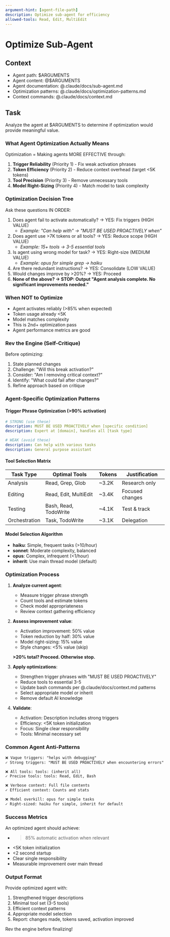 ```yaml
---
argument-hint: [agent-file-path]
description: Optimize sub-agent for efficiency
allowed-tools: Read, Edit, MultiEdit
---
```


# Optimize Sub-Agent

## Context

- Agent path: $ARGUMENTS
- Agent content: @$ARGUMENTS
- Agent documentation: @.claude/docs/sub-agent.md
- Optimization patterns: @.claude/docs/optimization-patterns.md
- Context commands: @.claude/docs/context.md

## Task

Analyze the agent at $ARGUMENTS to determine if optimization would provide meaningful value.

### What Agent Optimization Actually Means

Optimization = Making agents MORE EFFECTIVE through:
1. **Trigger Reliability** (Priority 1) - Fix weak activation phrases
2. **Token Efficiency** (Priority 2) - Reduce context overhead (target <5K tokens)
3. **Tool Precision** (Priority 3) - Remove unnecessary tools
4. **Model Right-Sizing** (Priority 4) - Match model to task complexity

### Optimization Decision Tree

Ask these questions IN ORDER:
1. Does agent fail to activate automatically? → YES: Fix triggers (HIGH VALUE)
   - *Example: "Can help with" → "MUST BE USED PROACTIVELY when"*
2. Does agent use >7K tokens or all tools? → YES: Reduce scope (HIGH VALUE)
   - *Example: 15+ tools → 3-5 essential tools*
3. Is agent using wrong model for task? → YES: Right-size (MEDIUM VALUE)
   - *Example: opus for simple grep → haiku*
4. Are there redundant instructions? → YES: Consolidate (LOW VALUE)
5. Would changes improve by >20%? → YES: Proceed
6. **None of the above? → STOP: Output "Agent analysis complete. No significant improvements needed."**

### When NOT to Optimize
- Agent activates reliably (>85% when expected)
- Token usage already <5K
- Model matches complexity
- This is 2nd+ optimization pass
- Agent performance metrics are good

### Rev the Engine (Self-Critique)

Before optimizing:
1. State planned changes
2. Challenge: "Will this break activation?"
3. Consider: "Am I removing critical context?"
4. Identify: "What could fail after changes?"
5. Refine approach based on critique

### Agent-Specific Optimization Patterns

#### Trigger Phrase Optimization (>90% activation)
```yaml
# STRONG (use these)
description: MUST BE USED PROACTIVELY when [specific condition]
description: Expert at [domain], handles all [task type]

# WEAK (avoid these)
description: Can help with various tasks
description: General purpose assistant
```

#### Tool Selection Matrix
| Task Type | Optimal Tools | Tokens | Justification |
|-----------|--------------|--------|---------------|
| Analysis | Read, Grep, Glob | ~3.2K | Research only |
| Editing | Read, Edit, MultiEdit | ~3.4K | Focused changes |
| Testing | Bash, Read, TodoWrite | ~4.1K | Test & track |
| Orchestration | Task, TodoWrite | ~3.1K | Delegation |

#### Model Selection Algorithm
- **haiku**: Simple, frequent tasks (>10/hour)
- **sonnet**: Moderate complexity, balanced
- **opus**: Complex, infrequent (<1/hour)
- **inherit**: Use main thread model (default)

### Optimization Process

1. **Analyze current agent**:
   - Measure trigger phrase strength
   - Count tools and estimate tokens
   - Check model appropriateness
   - Review context gathering efficiency

2. **Assess improvement value**:
   - Activation improvement: 50% value
   - Token reduction by half: 30% value
   - Model right-sizing: 15% value
   - Style changes: <5% value (skip)
   
   **>20% total? Proceed. Otherwise stop.**

3. **Apply optimizations**:
   - Strengthen trigger phrases with "MUST BE USED PROACTIVELY"
   - Reduce tools to essential 3-5
   - Update bash commands per @.claude/docs/context.md patterns
   - Select appropriate model or inherit
   - Remove default AI knowledge

4. **Validate**:
   - Activation: Description includes strong triggers
   - Efficiency: <5K token initialization
   - Focus: Single clear responsibility
   - Tools: Minimal necessary set

### Common Agent Anti-Patterns

```markdown
❌ Vague triggers: "helps with debugging"
✓ Strong triggers: "MUST BE USED PROACTIVELY when encountering errors"

❌ All tools: tools: (inherit all)
✓ Precise tools: tools: Read, Edit, Bash

❌ Verbose context: Full file contents
✓ Efficient context: Counts and stats

❌ Model overkill: opus for simple tasks  
✓ Right-sized: haiku for simple, inherit for default
```

### Success Metrics

An optimized agent should achieve:
- >85% automatic activation when relevant
- <5K token initialization
- <2 second startup
- Clear single responsibility
- Measurable improvement over main thread

### Output Format

Provide optimized agent with:
1. Strengthened trigger descriptions
2. Minimal tool set (3-5 tools)
3. Efficient context patterns
4. Appropriate model selection
5. Report: changes made, tokens saved, activation improved

Rev the engine before finalizing!